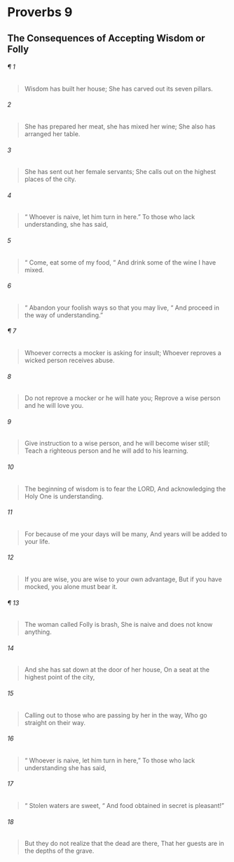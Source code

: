 # Proverbs 9
## The Consequences of Accepting Wisdom or Folly
###### ¶ 1
> Wisdom has built her house;
> She has carved out its seven pillars.
###### 2
> She has prepared her meat, she has mixed her wine;
> She also has arranged her table.
###### 3
> She has sent out her female servants;
> She calls out on the highest places of the city.
###### 4
>  “ Whoever is naive, let him turn in here.”
> To those who lack understanding, she has said,
###### 5
>  “ Come, eat some of my food,
>  “ And drink some of the wine I have mixed.
###### 6
>  “ Abandon your foolish ways so that you may live,
>  “ And proceed in the way of understanding.”
###### ¶ 7
> Whoever corrects a mocker is asking for insult;
> Whoever reproves a wicked person receives abuse.
###### 8
> Do not reprove a mocker or he will hate you;
> Reprove a wise person and he will love you.
###### 9
> Give instruction to a wise person, and he will become wiser still;
> Teach a righteous person and he will add to his learning.
###### 10
> The beginning of wisdom is to fear the LORD,
> And acknowledging the Holy One is understanding.
###### 11
> For because of me your days will be many,
> And years will be added to your life.
###### 12
> If you are wise, you are wise to your own advantage,
> But if you have mocked, you alone must bear it.
###### ¶ 13
> The woman called Folly is brash,
> She is naive and does not know anything.
###### 14
> And she has sat down at the door of her house,
> On a seat at the highest point of the city,
###### 15
> Calling out to those who are passing by her in the way,
> Who go straight on their way.
###### 16
>  “ Whoever is naive, let him turn in here,”
> To those who lack understanding she has said,
###### 17
>  “ Stolen waters are sweet,
>  “ And food obtained in secret is pleasant!”
###### 18
> But they do not realize that the dead are there,
> That her guests are in the depths of the grave.
